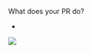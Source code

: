 What does your PR do?

- 

![](https://user-images.githubusercontent.com/32403644/197423845-65473f99-4efb-4929-8474-25a49a84e3ab.png)
